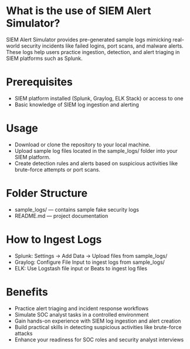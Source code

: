 # What is the use of SIEM Alert Simulator?
SIEM Alert Simulator provides pre-generated sample logs mimicking real-world security incidents like failed logins, port scans, and malware alerts. These logs help users practice ingestion, detection, and alert triaging in SIEM platforms such as Splunk.
# Prerequisites
* SIEM platform installed (Splunk, Graylog, ELK Stack) or access to one
* Basic knowledge of SIEM log ingestion and alerting
# Usage
* Download or clone the repository to your local machine.
* Upload sample log files located in the sample_logs/ folder into your SIEM platform.
* Create detection rules and alerts based on suspicious activities like brute-force attempts or port scans.
# Folder Structure
* sample_logs/ — contains sample fake security logs
* README.md — project documentation
# How to Ingest Logs
* Splunk: Settings → Add Data → Upload files from sample_logs/
* Graylog: Configure File Input to ingest logs from sample_logs/
* ELK: Use Logstash file input or Beats to ingest log files
# Benefits
* Practice alert triaging and incident response workflows
* Simulate SOC analyst tasks in a controlled environment
* Gain hands-on experience with SIEM log ingestion and alert creation
* Build practical skills in detecting suspicious activities like brute-force attacks
* Enhance your readiness for SOC roles and security analyst interviews                   

